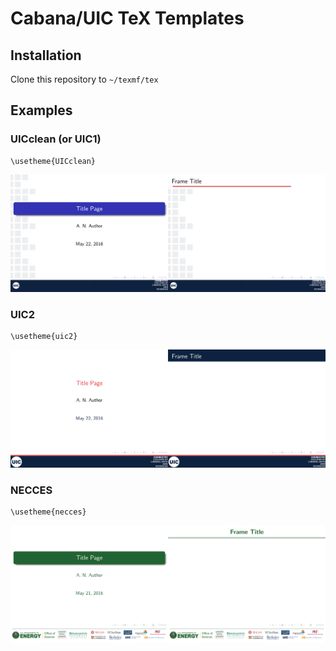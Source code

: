 # Cabana/UIC TeX Templates

## Installation

Clone this repository to `~/texmf/tex`

## Examples

### UICclean (or UIC1)
```
\usetheme{UICclean}
```

![Title Page](./examples/uic1_example.png) 

### UIC2
```
\usetheme{uic2}
```

![Title Page](./examples/uic2_example.png) 

### NECCES
```
\usetheme{necces}
```

![Title Page](./examples/necces_example.png) 

